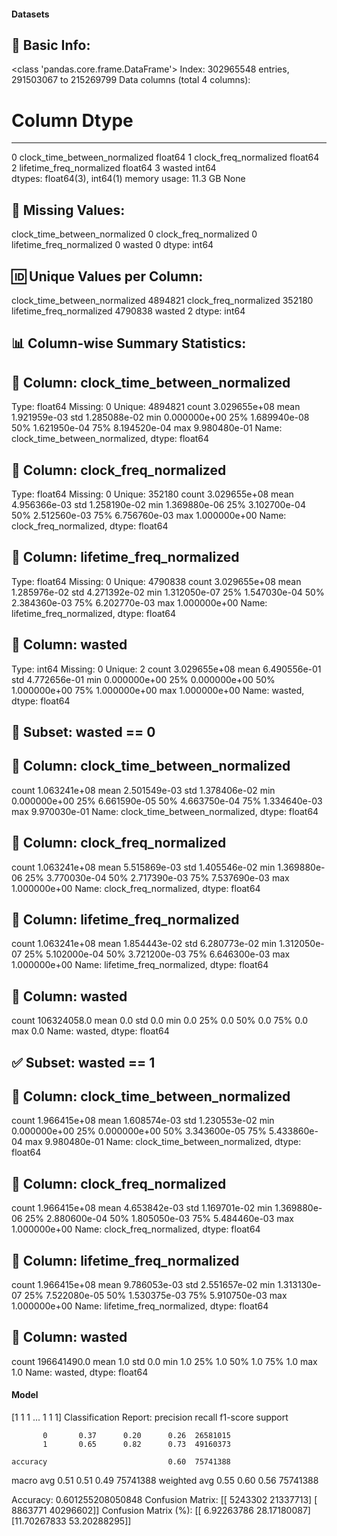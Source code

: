 #### Datasets

🧾 Basic Info:
------------------------------------------------------------
<class 'pandas.core.frame.DataFrame'>
Index: 302965548 entries, 291503067 to 215269799
Data columns (total 4 columns):
 #   Column                         Dtype  
---  ------                         -----  
 0   clock_time_between_normalized  float64
 1   clock_freq_normalized          float64
 2   lifetime_freq_normalized       float64
 3   wasted                         int64  
dtypes: float64(3), int64(1)
memory usage: 11.3 GB
None

📌 Missing Values:
------------------------------------------------------------
clock_time_between_normalized    0
clock_freq_normalized            0
lifetime_freq_normalized         0
wasted                           0
dtype: int64

🆔 Unique Values per Column:
------------------------------------------------------------
clock_time_between_normalized    4894821
clock_freq_normalized             352180
lifetime_freq_normalized         4790838
wasted                                 2
dtype: int64

📊 Column-wise Summary Statistics:
------------------------------------------------------------

🔹 Column: clock_time_between_normalized
----------------------------------------
Type: float64
Missing: 0
Unique: 4894821
count    3.029655e+08
mean     1.921959e-03
std      1.285088e-02
min      0.000000e+00
25%      1.689940e-08
50%      1.621950e-04
75%      8.194520e-04
max      9.980480e-01
Name: clock_time_between_normalized, dtype: float64

🔹 Column: clock_freq_normalized
----------------------------------------
Type: float64
Missing: 0
Unique: 352180
count    3.029655e+08
mean     4.956366e-03
std      1.258190e-02
min      1.369880e-06
25%      3.102700e-04
50%      2.512560e-03
75%      6.756760e-03
max      1.000000e+00
Name: clock_freq_normalized, dtype: float64

🔹 Column: lifetime_freq_normalized
----------------------------------------
Type: float64
Missing: 0
Unique: 4790838
count    3.029655e+08
mean     1.285976e-02
std      4.271392e-02
min      1.312050e-07
25%      1.547030e-04
50%      2.384360e-03
75%      6.202770e-03
max      1.000000e+00
Name: lifetime_freq_normalized, dtype: float64

🔹 Column: wasted
----------------------------------------
Type: int64
Missing: 0
Unique: 2
count    3.029655e+08
mean     6.490556e-01
std      4.772656e-01
min      0.000000e+00
25%      0.000000e+00
50%      1.000000e+00
75%      1.000000e+00
max      1.000000e+00
Name: wasted, dtype: float64

🚫 Subset: wasted == 0
------------------------------------------------------------

🔹 Column: clock_time_between_normalized
----------------------------------------
count    1.063241e+08
mean     2.501549e-03
std      1.378406e-02
min      0.000000e+00
25%      6.661590e-05
50%      4.663750e-04
75%      1.334640e-03
max      9.970030e-01
Name: clock_time_between_normalized, dtype: float64

🔹 Column: clock_freq_normalized
----------------------------------------
count    1.063241e+08
mean     5.515869e-03
std      1.405546e-02
min      1.369880e-06
25%      3.770030e-04
50%      2.717390e-03
75%      7.537690e-03
max      1.000000e+00
Name: clock_freq_normalized, dtype: float64

🔹 Column: lifetime_freq_normalized
----------------------------------------
count    1.063241e+08
mean     1.854443e-02
std      6.280773e-02
min      1.312050e-07
25%      5.102000e-04
50%      3.721200e-03
75%      6.646300e-03
max      1.000000e+00
Name: lifetime_freq_normalized, dtype: float64

🔹 Column: wasted
----------------------------------------
count    106324058.0
mean             0.0
std              0.0
min              0.0
25%              0.0
50%              0.0
75%              0.0
max              0.0
Name: wasted, dtype: float64

✅ Subset: wasted == 1
------------------------------------------------------------

🔹 Column: clock_time_between_normalized
----------------------------------------
count    1.966415e+08
mean     1.608574e-03
std      1.230553e-02
min      0.000000e+00
25%      0.000000e+00
50%      3.343600e-05
75%      5.433860e-04
max      9.980480e-01
Name: clock_time_between_normalized, dtype: float64

🔹 Column: clock_freq_normalized
----------------------------------------
count    1.966415e+08
mean     4.653842e-03
std      1.169701e-02
min      1.369880e-06
25%      2.880600e-04
50%      1.805050e-03
75%      5.484460e-03
max      1.000000e+00
Name: clock_freq_normalized, dtype: float64

🔹 Column: lifetime_freq_normalized
----------------------------------------
count    1.966415e+08
mean     9.786053e-03
std      2.551657e-02
min      1.313130e-07
25%      7.522080e-05
50%      1.530375e-03
75%      5.910750e-03
max      1.000000e+00
Name: lifetime_freq_normalized, dtype: float64

🔹 Column: wasted
----------------------------------------
count    196641490.0
mean             1.0
std              0.0
min              1.0
25%              1.0
50%              1.0
75%              1.0
max              1.0
Name: wasted, dtype: float64
#### Model
[1 1 1 ... 1 1 1]
Classification Report:
              precision    recall  f1-score   support

           0       0.37      0.20      0.26  26581015
           1       0.65      0.82      0.73  49160373

    accuracy                           0.60  75741388
   macro avg       0.51      0.51      0.49  75741388
weighted avg       0.55      0.60      0.56  75741388

Accuracy: 0.601255208050848
Confusion Matrix:
[[ 5243302 21337713]
 [ 8863771 40296602]]
Confusion Matrix (%):
[[ 6.92263786 28.17180087]
 [11.70267833 53.20288295]]
